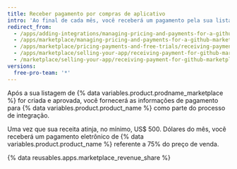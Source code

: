 ```yaml
---
title: Receber pagamento por compras de aplicativo
intro: 'Ao final de cada mês, você receberá um pagamento pela sua listagem em {% data variables.product.prodname_marketplace %}.'
redirect_from:
  - /apps/adding-integrations/managing-pricing-and-payments-for-a-github-marketplace-listing/receiving-payment-for-a-github-marketplace-listing/
  - /apps/marketplace/managing-pricing-and-payments-for-a-github-marketplace-listing/receiving-payment-for-a-github-marketplace-listing/
  - /apps/marketplace/pricing-payments-and-free-trials/receiving-payment-for-a-github-marketplace-listing/
  - /apps/marketplace/selling-your-app/receiving-payment-for-github-marketplace-listings/
  - /marketplace/selling-your-app/receiving-payment-for-github-marketplace-listings
versions:
  free-pro-team: '*'
---
```




Após a sua listagem de {% data variables.product.prodname_marketplace %} for criada e aprovada, você fornecerá as informações de pagamento para {% data variables.product.product_name %} como parte do processo de integração.

Uma vez que sua receita atinja, no mínimo, US$ 500. Dólares do mês, você receberá um pagamento eletrônico de {% data variables.product.product_name %} referente a 75% do preço de venda.

{% data reusables.apps.marketplace_revenue_share %}
